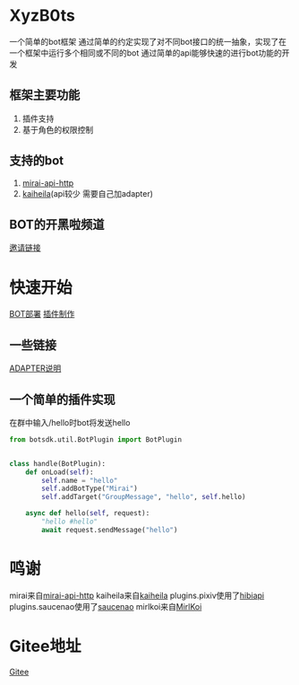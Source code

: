 # XyzB0ts

 一个简单的bot框架
 通过简单的约定实现了对不同bot接口的统一抽象，实现了在一个框架中运行多个相同或不同的bot
 通过简单的api能够快速的进行bot功能的开发

## 框架主要功能

1. 插件支持
2. 基于角色的权限控制

## 支持的bot

1. [mirai-api-http](https://github.com/project-mirai/mirai-api-http)
2. [kaiheila](https://github.com/kaiheila/api-docs)(api较少 需要自己加adapter)

## BOT的开黑啦频道

 [邀请链接](https://kaihei.co/LUTGj9)

# 快速开始

 [BOT部署](/docs/TOUSE.MD)
 [插件制作](/docs/HOWTOSTART.MD)

## 一些链接

 [ADAPTER说明](/docs/ADAPTER.MD)

## 一个简单的插件实现

 在群中输入/hello时bot将发送hello

```python
from botsdk.util.BotPlugin import BotPlugin


class handle(BotPlugin):
    def onLoad(self):
        self.name = "hello"
        self.addBotType("Mirai")
        self.addTarget("GroupMessage", "hello", self.hello)

    async def hello(self, request):
        "hello #hello"
        await request.sendMessage("hello")

```

# 鸣谢

 mirai来自[mirai-api-http](https://github.com/project-mirai/mirai-api-http)
 kaiheila来自[kaiheila](https://github.com/kaiheila/api-docs)
 plugins.pixiv使用了[hibiapi](https://github.com/mixmoe/HibiAPI)
 plugins.saucenao使用了[saucenao](https://saucenao.com/)
 mirlkoi来自[MirlKoi](https://iw233.cn/)

# Gitee地址

 [Gitee](https://gitee.com/d6e3032b/XyzB0ts)

